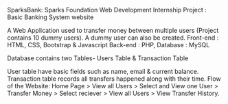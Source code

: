 
SparksBank:
Sparks Foundation Web Development Internship Project : Basic Banking System website

A Web Application used to transfer money between multiple users (Project contains 10 dummy users). A dummy user can also be created.
Front-end : HTML, CSS, Bootstrap & Javascript Back-end : PHP, Database : MySQL

Database contains two Tables- Users Table & Transaction Table

User table have basic fields such as name, email & current balance.
Transaction table records all transfers happened along with their time.
Flow of the Website: Home Page > View all Users > Select and View one User > Transfer Money > Select reciever > View all Users > View Transfer History.


